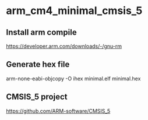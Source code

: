 # arm_cm4_minimal_cmsis_5

## Install arm compile
https://developer.arm.com/downloads/-/gnu-rm

## Generate hex file
arm-none-eabi-objcopy -O ihex minimal.elf minimal.hex

## CMSIS_5 project
https://github.com/ARM-software/CMSIS_5
